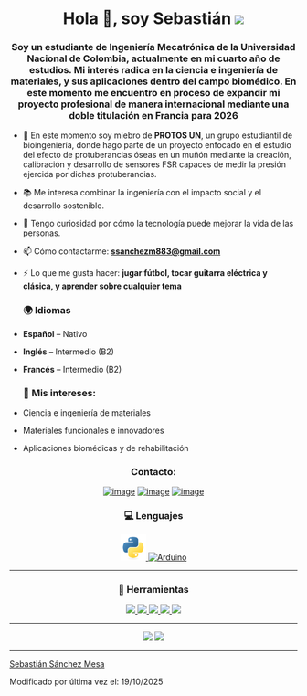 <h1 align="center">Hola 👋, soy Sebastián <img height="40" src="https://emoji.gg/assets/emoji/7333-parrotdance.gif"></h1>
<h3 align="center">Soy un estudiante de Ingeniería Mecatrónica de la Universidad Nacional de Colombia, actualmente en mi cuarto año de estudios. Mi interés radica en la ciencia e ingeniería de materiales, y sus aplicaciones dentro del campo biomédico. En este momento me encuentro en proceso de expandir mi proyecto profesional de manera internacional mediante una doble titulación en Francia para 2026</h3>

- 🔬 En este momento soy miebro de **PROTOS UN**, un grupo estudiantil de bioingeniería, donde hago parte de un proyecto enfocado en el estudio del efecto de protuberancias óseas en un muñón mediante la creación, calibración y desarrollo de sensores FSR capaces de medir la presión ejercida por dichas protuberancias.

- 📚 Me interesa combinar la ingeniería con el impacto social y el desarrollo sostenible.

- 🔭 Tengo curiosidad por cómo la tecnología puede mejorar la vida de las personas.

- 📫 Cómo contactarme: **ssanchezm883@gmail.com**

- ⚡ Lo que me gusta hacer: **jugar fútbol, tocar guitarra eléctrica y clásica, y aprender sobre cualquier  tema**

  ### 🌍 Idiomas
- **Español** – Nativo  
- **Inglés** – Intermedio (B2)  
- **Francés** – Intermedio (B2)

  ### 🔬 Mis intereses:
- Ciencia e ingeniería de materiales  
- Materiales funcionales e innovadores 
- Aplicaciones biomédicas y de rehabilitación  

<h3 align="center">Contacto:</h3>
<div align="center">

[![image](https://img.shields.io/badge/LinkedIn-0077B5?style=for-the-badge&logo=linkedin&logoColor=white)](https://www.linkedin.com/in/sebastián-sánchez-mesa-7072951a9)
[![image](https://img.shields.io/badge/Instagram-E4405F?style=for-the-badge&logo=instagram&logoColor=white)](https://www.instagram.com/sbstn_szz)
[![image](https://img.shields.io/badge/Gmail-D14836?style=for-the-badge&logo=gmail&logoColor=white)](mailto:ssanchezm883@gmail.com)
  
</div>

<h3 align="center">💻 Lenguajes</h3>

<p align="center">
  <!-- Python -->
  <a href="https://www.python.org" target="_blank">
    <img src="https://raw.githubusercontent.com/devicons/devicon/master/icons/python/python-original.svg" alt="Python" width="45" height="45"/>
  </a>

  <!-- Arduino -->
  <a href="https://www.arduino.cc/" target="_blank">
    <img src="https://cdn.worldvectorlogo.com/logos/arduino-1.svg" alt="Arduino" width="45" height="45"/>
  </a>
</p>

---

<h3 align="center">🧰 Herramientas</h3>

<p align="center">
  <!-- AutoCAD -->
  <a href="https://www.autodesk.com/products/autocad/overview" target="_blank">
    <img src="https://img.shields.io/badge/AutoCAD-E50914?style=flat-square&logo=autodesk&logoColor=white" width="100"/>
  </a>

  <!-- Fusion 360 -->
  <a href="https://www.autodesk.com/products/fusion-360/overview" target="_blank">
    <img src="https://img.shields.io/badge/Fusion360-FF6F00?style=flat-square&logo=autodesk&logoColor=white" width="100"/>
  </a>

  <!-- LTspice -->
  <a href="https://www.analog.com/en/design-center/design-tools-and-calculators/ltspice-simulator.html" target="_blank">
    <img src="https://img.shields.io/badge/LTspice-00599C?style=flat-square&logo=analogdevices&logoColor=white" width="100"/>
  </a>

  <!-- KiCad -->
  <a href="https://www.kicad.org/" target="_blank">
    <img src="https://img.shields.io/badge/KiCad-314CB6?style=flat-square&logo=kicad&logoColor=white" width="100"/>
  </a>

  <!-- DaVinci Resolve -->
  <a href="https://www.blackmagicdesign.com/products/davinciresolve/" target="_blank">
    <img src="https://img.shields.io/badge/DaVinci_Resolve-233A61?style=flat-square&logo=davinciresolve&logoColor=white" width="130"/>
  </a>
</p>

---

<p align="center">
  <img height="150" src="https://github-readme-stats.vercel.app/api?username=ssanchez8&theme=react&show_icons=true&include_all_commits=true" />
  <img height="150" src="https://github-readme-stats.vercel.app/api/top-langs/?username=ssanchez8&theme=react&layout=compact" />
</p>



------

[Sebastián Sánchez Mesa](https://github.com/BrantLauro)

Modificado por última vez el: 19/10/2025
